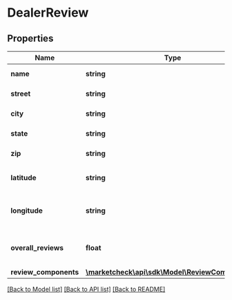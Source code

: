 # DealerReview

## Properties
Name | Type | Description | Notes
------------ | ------------- | ------------- | -------------
**name** | **string** | Name of the dealer | [optional] 
**street** | **string** | Street of the dealer | [optional] 
**city** | **string** | City of the dealer | [optional] 
**state** | **string** | State of the dealer | [optional] 
**zip** | **string** | Zip of the dealer | [optional] 
**latitude** | **string** | Latutide for the dealer location | [optional] 
**longitude** | **string** | Longitude for the dealer location | [optional] 
**overall_reviews** | **float** | Overall reviews of the dealership | [optional] 
**review_components** | [**\marketcheck\api\sdk\Model\ReviewComponents[]**](ReviewComponents.md) |  | [optional] 

[[Back to Model list]](../README.md#documentation-for-models) [[Back to API list]](../README.md#documentation-for-api-endpoints) [[Back to README]](../README.md)


